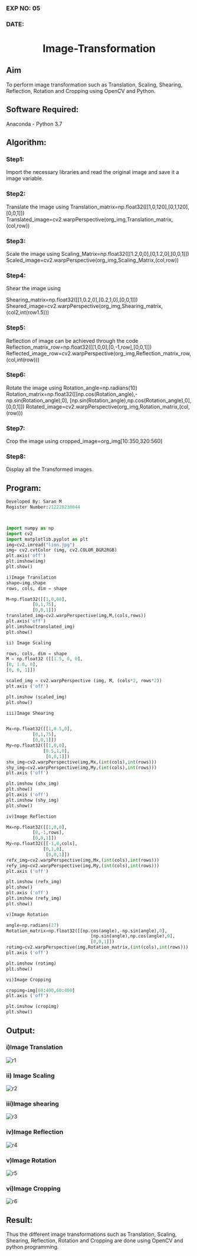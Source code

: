 ### EXP NO: 05
### DATE:

# <p align='center'> Image-Transformation</p>
## Aim
To perform image transformation such as Translation, Scaling, Shearing, Reflection, Rotation and Cropping using OpenCV and Python.

## Software Required:
Anaconda - Python 3.7

## Algorithm:
### Step1:

Import the necessary libraries and read the original image and save it a image variable.
### Step2:

Translate the image using Translation_matrix=np.float32([[1,0,120],[0,1,120],[0,0,1]]) Translated_image=cv2.warpPerspective(org_img,Translation_matrix,(col,row))
### Step3:
Scale the image using 
Scaling_Matrix=np.float32([[1.2,0,0],[0,1.2,0],[0,0,1]]) Scaled_image=cv2.warpPerspective(org_img,Scaling_Matrix,(col,row))

### Step4:
Shear the image using 

Shearing_matrix=np.float32([[1,0.2,0],[0.2,1,0],[0,0,1]]) Sheared_image=cv2.warpPerspective(org_img,Shearing_matrix,(col2,int(row1.5)))

### Step5:
Reflection of image can be achieved through the code Reflection_matrix_row=np.float32([[1,0,0],[0,-1,row],[0,0,1]]) Reflected_image_row=cv2.warpPerspective(org_img,Reflection_matrix_row,(col,int(row)))
### Step6:
Rotate the image using Rotation_angle=np.radians(10) Rotation_matrix=np.float32([[np.cos(Rotation_angle),-np.sin(Rotation_angle),0], [np.sin(Rotation_angle),np.cos(Rotation_angle),0], [0,0,1]]) Rotated_image=cv2.warpPerspective(org_img,Rotation_matrix,(col,(row)))
### Step7:
Crop the image using cropped_image=org_img[10:350,320:560]
### Step8:
Display all the Transformed images.
## Program:
```python
Developed By: Saran M
Register Number:212220230044



import numpy as np
import cv2
import matplotlib.pyplot as plt
img=cv2.imread("lion.jpg")
img= cv2.cvtColor (img, cv2.COLOR_BGR2RGB)
plt.axis('off')
plt.imshow(img)
plt.show()

i)Image Translation
shape=img.shape
rows, cols, dim = shape

M=np.float32([[1,0,80],
          [0,1,75],
          [0,0,1]])
translated_img=cv2.warpPerspective(img,M,(cols,rows))
plt.axis('off')
plt.imshow(translated_img)
plt.show()

ii) Image Scaling

rows, cols, dim = shape
M = np.float32 ([[1.5, 0, 0],
[0, 1.8, 0],
[0, 0, 1]])

scaled_img = cv2.warpPerspective (img, M, (cols*2, rows*2))
plt.axis ('off')

plt.imshow (scaled_img)
plt.show()

iii)Image Shearing


Mx=np.float32([[1,0.5,0],
          [0,1,75],
          [0,0,1]])
My=np.float32([[1,0,0],
              [0.5,1,0],
               [0,0,1]])
shx_img=cv2.warpPerspective(img,Mx,(int(cols),int(rows)))
shy_img=cv2.warpPerspective(img,My,(int(cols),int(rows)))
plt.axis ('off')

plt.imshow (shx_img)
plt.show()
plt.axis ('off')
plt.imshow (shy_img)
plt.show()

iv)Image Reflection

Mx=np.float32([[1,0,0],
          [0,-1,rows],
          [0,0,1]])
My=np.float32([[-1,0,cols],
              [0,1,0],
               [0,0,1]])
refx_img=cv2.warpPerspective(img,Mx,(int(cols),int(rows)))
refy_img=cv2.warpPerspective(img,My,(int(cols),int(rows)))
plt.axis ('off')

plt.imshow (refx_img)
plt.show()
plt.axis ('off')
plt.imshow (refy_img)
plt.show()

v)Image Rotation

angle=np.radians(27)
Rotation_matrix=np.float32([[np.cos(angle),-np.sin(angle),0],
                                [np.sin(angle),np.cos(angle),0],
                                [0,0,1]])
rotimg=cv2.warpPerspective(img,Rotation_matrix,(int(cols),int(rows)))
plt.axis ('off')

plt.imshow (rotimg)
plt.show()

vi)Image Cropping

cropimg=img[60:400,60:400]
plt.axis ('off')

plt.imshow (cropimg)
plt.show()
```
## Output:
### i)Image Translation

![r1](https://user-images.githubusercontent.com/75235427/166685893-b8e467f7-f184-4610-869f-1ee399b2489d.jpg)


### ii) Image Scaling

![r2](https://user-images.githubusercontent.com/75235427/166685899-fb2aab0a-dda1-4cf4-a385-a81ea206597d.jpg)


### iii)Image shearing
![r3](https://user-images.githubusercontent.com/75235427/166685914-f22ee3d2-53d0-4d1c-8ddf-f784c5f08141.jpg)


### iv)Image Reflection
![r4](https://user-images.githubusercontent.com/75235427/166685928-a88f1272-08eb-42e2-ae75-ba88b508a7ce.jpg)



### v)Image Rotation

![r5](https://user-images.githubusercontent.com/75235427/166685938-b075ae53-58d3-4518-9f6b-acecad94d58f.jpg)





### vi)Image Cropping

![r6](https://user-images.githubusercontent.com/75235427/166685946-fd45f392-0521-4514-b9c1-85c86ced0ac5.jpg)


## Result: 

Thus the different image transformations such as Translation, Scaling, Shearing, Reflection, Rotation and Cropping are done using OpenCV and python programming.
